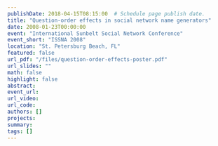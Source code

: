 ```yaml
---
publishDate: 2018-04-15T08:15:00  # Schedule page publish date.
title: "Question-order effects in social network name generators"
date: 2008-01-23T00:00:00
event: "International Sunbelt Social Network Conference"
event_short: "ISSNA 2008"
location: "St. Petersburg Beach, FL"
featured: false
url_pdf: "/files/question-order-effects-poster.pdf"
url_slides: ""
math: false
highlight: false
abstract: 
event_url: 
url_video: 
url_code: 
authors: []
projects: 
summary: 
tags: []
---
```


